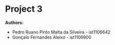 # Project 3

**Authors:**
  - Pedro Ruano Pinto Malta da Silveira - ist1106642
  - Gonçalo Fernandes Aleixo - ist1106900
